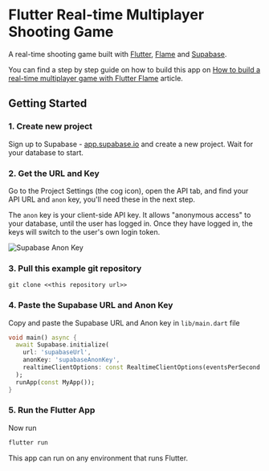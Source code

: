 # Flutter Real-time Multiplayer Shooting Game

A real-time shooting game built with [Flutter](https://flutter.dev/), [Flame](https://flame-engine.org/) and [Supabase](https://supabase.com).

You can find a step by step guide on how to build this app on [How to build a real-time multiplayer game with Flutter Flame](https://supabase.com/blog/flutter-real-time-multiplayer-game) article.

## Getting Started

### 1. Create new project

Sign up to Supabase - [app.supabase.io](https://app.supabase.io) and create a new project. Wait for your database to start.

### 2. Get the URL and Key

Go to the Project Settings (the cog icon), open the API tab, and find your API URL and `anon` key, you'll need these in the next step.

The `anon` key is your client-side API key. It allows "anonymous access" to your database, until the user has logged in. Once they have logged in, the keys will switch to the user's own login token.

![Supabase Anon Key](supabase_anon_key.jpg?raw=true 'Supabase Anon Key')

### 3. Pull this example git repository

`git clone <<this repository url>> `

### 4. Paste the Supabase URL and Anon Key

Copy and paste the Supabase URL and Anon key in `lib/main.dart` file

```dart
void main() async {
  await Supabase.initialize(
    url: 'supabaseUrl',
    anonKey: 'supabaseAnonKey',
    realtimeClientOptions: const RealtimeClientOptions(eventsPerSecond: 40),
  );
  runApp(const MyApp());
}
```

### 5. Run the Flutter App

Now run

```bash
flutter run
```

This app can run on any environment that runs Flutter.
